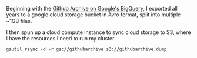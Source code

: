 Beginning with the [Github Archive on Google's BigQuery](https://bigquery.cloud.google.com/table/githubarchive:year.2015), I exported all years to a google cloud storage bucket in Avro format, split into multiple ~1GB files.

I then spun up a cloud compute instance to sync cloud storage to S3, where I have the resources I need to run my cluster.

`gsutil rsync -d -r gs://githubarchive s3://githubarchive.dump`
